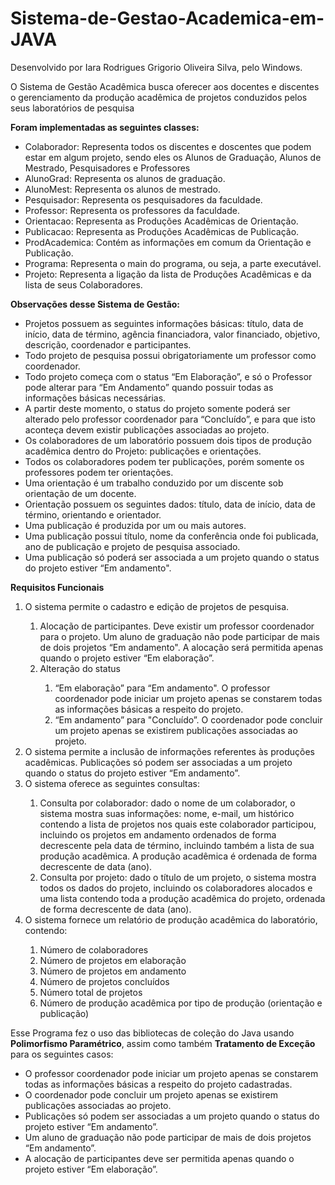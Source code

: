 # Sistema-de-Gestao-Academica-em-JAVA

<p>Desenvolvido por Iara Rodrigues Grigorio Oliveira Silva, pelo Windows.</p>

<p>O Sistema de Gestão Acadêmica busca oferecer aos docentes e discentes o gerenciamento da produção acadêmica de projetos conduzidos pelos seus laboratórios de pesquisa </p>
<p><b>Foram implementadas as seguintes classes:</b></p>
<ul>
  <li>Colaborador: Representa todos os discentes e doscentes que podem estar em algum projeto, sendo eles os Alunos de Graduação, Alunos de Mestrado, Pesquisadores e Professores</li>
  <li>AlunoGrad: Representa os alunos de graduação.</li>
  <li>AlunoMest: Representa os alunos de mestrado.</li>
  <li>Pesquisador: Representa os pesquisadores da faculdade.</li>
  <li>Professor: Representa os professores da faculdade.</li>
  <li>Orientacao: Representa as Produções Acadêmicas de Orientação.</li>
  <li>Publicacao: Representa as Produções Acadêmicas de Publicação.</li>
  <li>ProdAcademica: Contém as informações em comum da Orientação e Publicação.</li>
  <li>Programa: Representa o main do programa, ou seja, a parte executável.</li>
  <li>Projeto: Representa a ligação da lista de Produções Acadêmicas e da lista de seus Colaboradores.</li>
</ul>

<p><b>Observações desse Sistema de Gestão:</b></p>
<ul>
  <li>Projetos possuem as seguintes informações básicas: título, data de início, data de término, agência financiadora, valor financiado, objetivo, descrição, coordenador e participantes.</li>
  <li>Todo projeto de pesquisa possui obrigatoriamente um professor como coordenador.</li>
  <li>Todo projeto começa com o status “Em Elaboração”, e só o Professor pode alterar para “Em Andamento” quando possuir todas as informações básicas necessárias.</li>
  <li>A partir deste momento, o status do projeto somente poderá ser alterado pelo professor coordenador para “Concluído”, e para que isto aconteça devem existir publicações associadas ao projeto. </li>
  <li>Os colaboradores de um laboratório possuem dois tipos de produção acadêmica dentro do Projeto: publicações e orientações. </li>
  <li>Todos os colaboradores podem ter publicações, porém somente os professores podem ter orientações. </li>
  <li>Uma orientação é um trabalho conduzido por um discente sob orientação de um docente.</li>
  <li>Orientação possuem os seguintes dados: título, data de início, data de término, orientando e orientador.</li>
  <li>Uma publicação é produzida por um ou mais autores. </li>
  <li>Uma publicação possui título, nome da conferência onde foi publicada, ano de publicação e projeto de pesquisa associado.</li>
  <li>Uma publicação só poderá ser associada a um projeto quando o status do projeto estiver “Em andamento". </li>
</ul>


<p><b>Requisitos Funcionais</b><p> 
<ol type “1”>
  <li>O sistema permite o cadastro e edição de projetos de pesquisa.</li>
  <ol type “a”>
    <li>Alocação de participantes. Deve existir um professor coordenador para o projeto. Um aluno de graduação não pode participar de mais de dois projetos “Em andamento". A alocação será permitida apenas quando o projeto estiver “Em elaboração”. </li>
    <li>Alteração do status </li>
    <ol type “i”>
      <li>“Em elaboração” para “Em andamento". O professor coordenador pode iniciar um projeto apenas se constarem todas as informações básicas a respeito do projeto. </li>
      <li> “Em andamento” para "Concluído”. O coordenador pode concluir um projeto apenas se existirem publicações associadas ao projeto. </li>
    </ol>
  </ol>
  <li>O sistema permite a inclusão de informações referentes às produções acadêmicas. Publicações só podem ser associadas a um projeto quando o status do projeto estiver “Em andamento”.</li>
  <li> O sistema oferece as seguintes consultas: </li>
  <ol type “a”>
    <li>Consulta por colaborador: dado o nome de um colaborador, o sistema mostra suas informações: nome, e-mail, um histórico contendo a lista de projetos nos quais este colaborador participou, incluindo os projetos em andamento ordenados de forma decrescente pela data de término, incluindo também a lista de sua produção acadêmica. A produção acadêmica é ordenada de forma decrescente de data (ano). </li>
    <li>Consulta por projeto: dado o título de um projeto, o sistema mostra todos os dados do projeto, incluindo os colaboradores alocados e uma lista contendo toda a produção acadêmica do projeto, ordenada de forma decrescente de data (ano). </li>
  </ol>
  <li> O sistema fornece um relatório de produção acadêmica do laboratório, contendo:</li> 
  <ol type “i”>
    <li> Número de colaboradores </li>
    <li>Número de projetos em elaboração </li>
    <li> Número de projetos em andamento </li>
    <li>Número de projetos concluídos </li>
    <li> Número total de projetos </li>
    <li>Número de produção acadêmica por tipo de produção (orientação e publicação) </li>
  </ol>
</ol>

Esse Programa fez o uso das bibliotecas de coleção do Java usando <b>Polimorfismo Paramétrico</b>, assim como também <b>Tratamento de Exceção</b> para os seguintes casos: 
<ul>
  <li>O professor coordenador pode iniciar um projeto apenas se constarem todas as informações básicas a respeito do projeto cadastradas. </li>
  <li>O coordenador pode concluir um projeto apenas se existirem publicações associadas ao projeto.</li>
  <li>Publicações só podem ser associadas a um projeto quando o status do projeto estiver “Em andamento”.</li>
  <li>Um aluno de graduação não pode participar de mais de dois projetos “Em andamento”.</li>
  <li>A alocação de participantes deve ser permitida apenas quando o projeto estiver “Em elaboração”.</li>
</ul>
